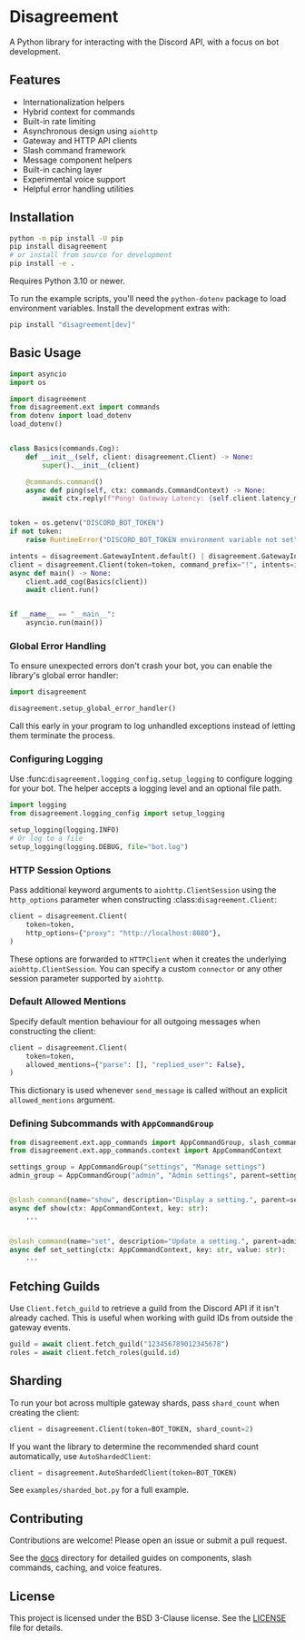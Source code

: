 # Disagreement

A Python library for interacting with the Discord API, with a focus on bot development.

## Features

- Internationalization helpers
- Hybrid context for commands
- Built-in rate limiting
- Asynchronous design using `aiohttp`
- Gateway and HTTP API clients
- Slash command framework
- Message component helpers
- Built-in caching layer
- Experimental voice support
- Helpful error handling utilities

## Installation

```bash
python -m pip install -U pip
pip install disagreement
# or install from source for development
pip install -e .
```

Requires Python 3.10 or newer.

To run the example scripts, you'll need the `python-dotenv` package to load
environment variables. Install the development extras with:

```bash
pip install "disagreement[dev]"
```

## Basic Usage

```python
import asyncio
import os

import disagreement
from disagreement.ext import commands
from dotenv import load_dotenv
load_dotenv()


class Basics(commands.Cog):
    def __init__(self, client: disagreement.Client) -> None:
        super().__init__(client)

    @commands.command()
    async def ping(self, ctx: commands.CommandContext) -> None:
        await ctx.reply(f"Pong! Gateway Latency: {self.client.latency_ms} ms.")


token = os.getenv("DISCORD_BOT_TOKEN")
if not token:
    raise RuntimeError("DISCORD_BOT_TOKEN environment variable not set")

intents = disagreement.GatewayIntent.default() | disagreement.GatewayIntent.MESSAGE_CONTENT
client = disagreement.Client(token=token, command_prefix="!", intents=intents, mention_replies=True)
async def main() -> None:
    client.add_cog(Basics(client))
    await client.run()


if __name__ == "__main__":
    asyncio.run(main())
```

### Global Error Handling

To ensure unexpected errors don't crash your bot, you can enable the library's
global error handler:

```python
import disagreement

disagreement.setup_global_error_handler()
```

Call this early in your program to log unhandled exceptions instead of letting
them terminate the process.

### Configuring Logging

Use :func:`disagreement.logging_config.setup_logging` to configure logging for
your bot. The helper accepts a logging level and an optional file path.

```python
import logging
from disagreement.logging_config import setup_logging

setup_logging(logging.INFO)
# Or log to a file
setup_logging(logging.DEBUG, file="bot.log")
```

### HTTP Session Options

Pass additional keyword arguments to ``aiohttp.ClientSession`` using the
``http_options`` parameter when constructing :class:`disagreement.Client`:

```python
client = disagreement.Client(
    token=token,
    http_options={"proxy": "http://localhost:8080"},
)
```

These options are forwarded to ``HTTPClient`` when it creates the underlying
``aiohttp.ClientSession``. You can specify a custom ``connector`` or any other
session parameter supported by ``aiohttp``.

### Default Allowed Mentions

Specify default mention behaviour for all outgoing messages when constructing the client:

```python
client = disagreement.Client(
    token=token,
    allowed_mentions={"parse": [], "replied_user": False},
)
```

This dictionary is used whenever ``send_message`` is called without an explicit
``allowed_mentions`` argument.

### Defining Subcommands with `AppCommandGroup`

```python
from disagreement.ext.app_commands import AppCommandGroup, slash_command
from disagreement.ext.app_commands.context import AppCommandContext

settings_group = AppCommandGroup("settings", "Manage settings")
admin_group = AppCommandGroup("admin", "Admin settings", parent=settings_group)


@slash_command(name="show", description="Display a setting.", parent=settings_group)
async def show(ctx: AppCommandContext, key: str):
    ...


@slash_command(name="set", description="Update a setting.", parent=admin_group)
async def set_setting(ctx: AppCommandContext, key: str, value: str):
    ...
```
## Fetching Guilds

Use `Client.fetch_guild` to retrieve a guild from the Discord API if it
isn't already cached. This is useful when working with guild IDs from
outside the gateway events.

```python
guild = await client.fetch_guild("123456789012345678")
roles = await client.fetch_roles(guild.id)
```

## Sharding

To run your bot across multiple gateway shards, pass ``shard_count`` when creating
the client:

```python
client = disagreement.Client(token=BOT_TOKEN, shard_count=2)
```

If you want the library to determine the recommended shard count automatically,
use ``AutoShardedClient``:

```python
client = disagreement.AutoShardedClient(token=BOT_TOKEN)
```

See `examples/sharded_bot.py` for a full example.

## Contributing

Contributions are welcome! Please open an issue or submit a pull request.

See the [docs](docs/) directory for detailed guides on components, slash commands, caching, and voice features.

## License

This project is licensed under the BSD 3-Clause license. See the [LICENSE](LICENSE) file for details.

